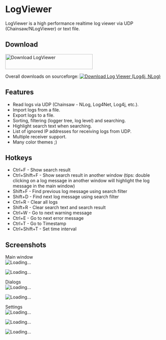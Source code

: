 # LogViewer

LogViewer is a high performance realtime log viewer via UDP (Chainsaw/NLogViewer) or text file.

## Download

<a href="https://sourceforge.net/projects/styort-logviewer/files/latest/download"><img alt="Download LogViewer" src="https://a.fsdn.com/con/app/sf-download-button" width=276 height=48 srcset="https://a.fsdn.com/con/app/sf-download-button?button_size=2x 2x"></a>

Overall downloads on sourceforge: <a href="https://sourceforge.net/projects/styort-logviewer/files/latest/download"><img alt="Download Log Viewer (Log4j, NLog)" src="https://img.shields.io/sourceforge/dt/styort-logviewer.svg" ></a>

## Features

* Read logs via UDP (Chainsaw - NLog, Log4Net, Log4j, etc.).
* Import logs from a file.
* Export logs to a file.
* Sorting, filtering (logger tree, log level) and searching.
* Highlight search text when searching.
* List of ignored IP addresses for receiving logs from UDP.
* Multiple receiver support.
* Many color themes ;)

## Hotkeys

* Ctrl+F - Show search result
* Ctrl+Shift+F - Show search result in another window (tips: double clicking on a log message in another window will highlight the log message in the main window)
* Shift+F - Find previous log message using search filter
* Shift+D - Find next log message using search filter
* Ctrl+R - Clear all logs
* Shift+R - Clear search text and search result
* Ctrl+W - Go to next warning message
* Ctrl+E - Go to next error message
* Ctrl+T - Go to Timestamp
* Ctrl+Shift+T - Set time interval

## Screenshots

Main window <br>
![Loading...](https://github.com/Styort/LogViewer/blob/master/docs/1-main.png?raw=true) 

![Loading...](https://github.com/Styort/LogViewer/blob/master/docs/4-main-searching.png?raw=true)

Dialogs <br>
![Loading...](https://github.com/Styort/LogViewer/blob/master/docs/2-log-dialog.png?raw=true)

![Loading...](https://github.com/Styort/LogViewer/blob/master/docs/3-logger-dialog.png?raw=true)

Settings <br>
![Loading...](https://github.com/Styort/LogViewer/blob/master/docs/5-settings-main.png?raw=true) 

![Loading...](https://github.com/Styort/LogViewer/blob/master/docs/6-settings-receivers.png?raw=true)

![Loading...](https://github.com/Styort/LogViewer/blob/master/docs/7-settings-ignored-ips.png?raw=true)
